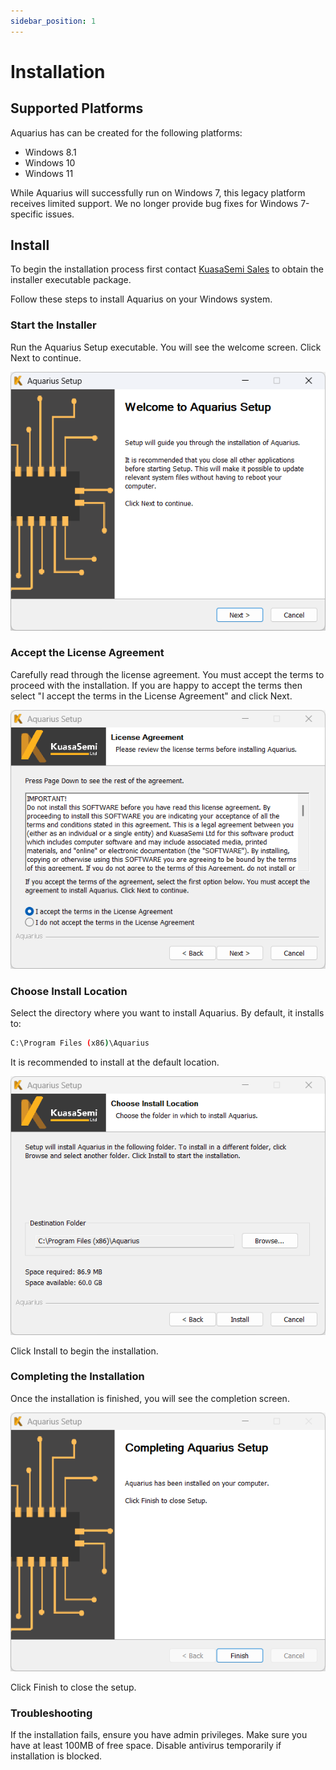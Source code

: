 ```yaml
---
sidebar_position: 1
---
```

# Installation

## Supported Platforms

Aquarius has can be created for the following platforms:

* Windows 8.1
* Windows 10
* Windows 11

While Aquarius  will successfully run on Windows 7, this legacy platform receives limited support. We no longer provide bug fixes for Windows 7-specific issues.

## Install

To begin the installation process first contact [KuasaSemi Sales](mailto:admin@kuasasemi.com) to obtain the installer executable package.


Follow these steps to install Aquarius on your Windows system.

### Start the Installer
Run the Aquarius Setup executable. You will see the welcome screen.
Click Next to continue.

<p align="center">
  <img src="/img/get-started/installation/install-1.png"/>
</p>

### Accept the License Agreement
Carefully read through the license agreement. You must accept the terms to proceed with the installation.
If you are happy to accept the terms then select "I accept the terms in the License Agreement" and click Next.

<p align="center">
  <img src="/img/get-started/installation/install-2.png"/>
</p>

### Choose Install Location

Select the directory where you want to install Aquarius. By default, it installs to:

```sh
C:\Program Files (x86)\Aquarius
```

It is recommended to install at the default location.

<p align="center">
  <img src="/img/get-started/installation/install-3.png"/>
</p>

Click Install to begin the installation.

### Completing the Installation
Once the installation is finished, you will see the completion screen.

<p align="center">
  <img src="/img/get-started/installation/install-4.png"/>
</p>

Click Finish to close the setup.

### Troubleshooting
If the installation fails, ensure you have admin privileges.
Make sure you have at least 100MB of free space.
Disable antivirus temporarily if installation is blocked.